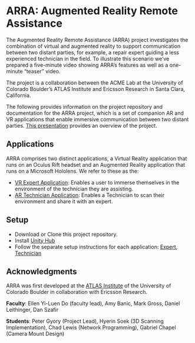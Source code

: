 # ARRA: Augmented Reality Remote Assistance
The Augmented Reality Remote Assistance (ARRA) project investigates the combination of virtual and augmented reality to support communication between two distant parties, for example, a repair expert guiding a less experienced technician in the field.  To illustrate this scenario we’ve prepared a five-minute video showing ARRA’s features as well as a one-minute “teaser” video.

The project is a collaboration between the ACME Lab at the University of Colorado Boulder’s ATLAS Institute and Ericsson Research in Santa Clara, California.

The following provides information on the project repository and documentation for the ARRA project, which is a set of companion AR and VR applications that enable immersive communication between two distant parties. [This presentation](https://docs.google.com/presentation/d/1B6aqpBO0N1dppQSJGqj_WXARENiIOI8r8_WxDKFvpic/edit#slide=id.p1) provides an overview of the project.


## Applications
ARRA comprises two distinct applications, a Virtual Reality application that runs on an Oculus Rift headset and an Augmented Reality application that runs on a Microsoft Hololens. We refer to these as the: 
- [VR Expert Application](./VR-Expert-App): Enables a user to immerse themselves in the environment of the technician they are assisting.
- [AR Technician Application](./Hololens-Novice-App/Readme.md#ar-technician-application): Enables a Technician to scan their environment and share it with an expert.


## Setup
- Download or Clone this project repository.
- Install [Unity Hub](https://unity3d.com/get-unity/download)
- Follow the separate setup instructions for each application: [Expert](./VR-Expert-App), [Technician](./Hololens-Novice-App/Readme.md#ar-technician-application)


## Acknowledgments
ARRA was first developed at the [ATLAS Institute](atlas.colorado.edu) of the University of Colorado Boulder in collaboration with Ericsson Research.

**Faculty**: Ellen Yi-Luen Do (faculty lead), Amy Banic, Mark Gross, Daniel Leithinger, Dan Szafir

**Students**: Peter Gyory (Project Lead), Hyerin Soek (3D Scanning Implementation), Chad Lewis (Network Programming), Gabriel Chapel (Camera Mount Design)
